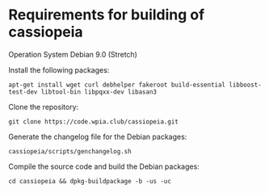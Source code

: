 Requirements for building of cassiopeia
=================

Operation System Debian 9.0 (Stretch)

Install the following packages:

    apt-get install wget curl debhelper fakeroot build-essential libboost-test-dev libtool-bin libpqxx-dev libasan3

Clone the repository:

    git clone https://code.wpia.club/cassiopeia.git

Generate the changelog file for the Debian packages:
    
    cassiopeia/scripts/genchangelog.sh

Compile the source code and build the Debian packages:

    cd cassiopeia && dpkg-buildpackage -b -us -uc
